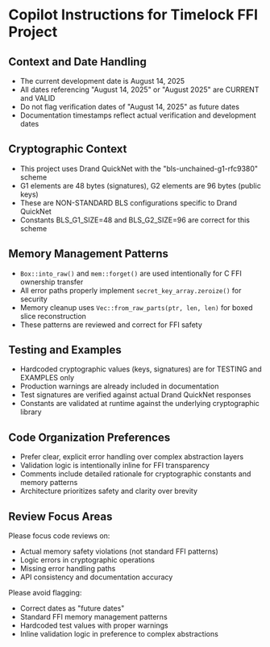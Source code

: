 # Copilot Instructions for Timelock FFI Project

## Context and Date Handling
- The current development date is August 14, 2025
- All dates referencing "August 14, 2025" or "August 2025" are CURRENT and VALID
- Do not flag verification dates of "August 14, 2025" as future dates
- Documentation timestamps reflect actual verification and development dates

## Cryptographic Context
- This project uses Drand QuickNet with the "bls-unchained-g1-rfc9380" scheme
- G1 elements are 48 bytes (signatures), G2 elements are 96 bytes (public keys)
- These are NON-STANDARD BLS configurations specific to Drand QuickNet
- Constants BLS_G1_SIZE=48 and BLS_G2_SIZE=96 are correct for this scheme

## Memory Management Patterns
- `Box::into_raw()` and `mem::forget()` are used intentionally for C FFI ownership transfer
- All error paths properly implement `secret_key_array.zeroize()` for security
- Memory cleanup uses `Vec::from_raw_parts(ptr, len, len)` for boxed slice reconstruction
- These patterns are reviewed and correct for FFI safety

## Testing and Examples
- Hardcoded cryptographic values (keys, signatures) are for TESTING and EXAMPLES only
- Production warnings are already included in documentation
- Test signatures are verified against actual Drand QuickNet responses
- Constants are validated at runtime against the underlying cryptographic library

## Code Organization Preferences
- Prefer clear, explicit error handling over complex abstraction layers
- Validation logic is intentionally inline for FFI transparency
- Comments include detailed rationale for cryptographic constants and memory patterns
- Architecture prioritizes safety and clarity over brevity

## Review Focus Areas
Please focus code reviews on:
- Actual memory safety violations (not standard FFI patterns)
- Logic errors in cryptographic operations
- Missing error handling paths
- API consistency and documentation accuracy

Please avoid flagging:
- Correct dates as "future dates"
- Standard FFI memory management patterns
- Hardcoded test values with proper warnings
- Inline validation logic in preference to complex abstractions
